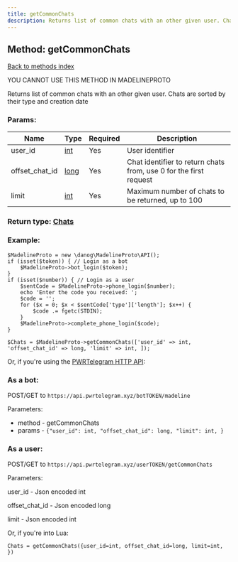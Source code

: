 ```yaml
---
title: getCommonChats
description: Returns list of common chats with an other given user. Chats are sorted by their type and creation date
---
```

## Method: getCommonChats  
[Back to methods index](index.md)


YOU CANNOT USE THIS METHOD IN MADELINEPROTO


Returns list of common chats with an other given user. Chats are sorted by their type and creation date

### Params:

| Name     |    Type       | Required | Description |
|----------|---------------|----------|-------------|
|user\_id|[int](../types/int.md) | Yes|User identifier|
|offset\_chat\_id|[long](../types/long.md) | Yes|Chat identifier to return chats from, use 0 for the first request|
|limit|[int](../types/int.md) | Yes|Maximum number of chats to be returned, up to 100|


### Return type: [Chats](../types/Chats.md)

### Example:


```
$MadelineProto = new \danog\MadelineProto\API();
if (isset($token)) { // Login as a bot
    $MadelineProto->bot_login($token);
}
if (isset($number)) { // Login as a user
    $sentCode = $MadelineProto->phone_login($number);
    echo 'Enter the code you received: ';
    $code = '';
    for ($x = 0; $x < $sentCode['type']['length']; $x++) {
        $code .= fgetc(STDIN);
    }
    $MadelineProto->complete_phone_login($code);
}

$Chats = $MadelineProto->getCommonChats(['user_id' => int, 'offset_chat_id' => long, 'limit' => int, ]);
```

Or, if you're using the [PWRTelegram HTTP API](https://pwrtelegram.xyz):

### As a bot:

POST/GET to `https://api.pwrtelegram.xyz/botTOKEN/madeline`

Parameters:

* method - getCommonChats
* params - `{"user_id": int, "offset_chat_id": long, "limit": int, }`



### As a user:

POST/GET to `https://api.pwrtelegram.xyz/userTOKEN/getCommonChats`

Parameters:

user_id - Json encoded int

offset_chat_id - Json encoded long

limit - Json encoded int




Or, if you're into Lua:

```
Chats = getCommonChats({user_id=int, offset_chat_id=long, limit=int, })
```

